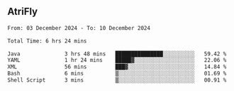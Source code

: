 ## AtriFly

<!--START_SECTION:waka-->

```txt
From: 03 December 2024 - To: 10 December 2024

Total Time: 6 hrs 24 mins

Java              3 hrs 48 mins   ███████████████░░░░░░░░░░   59.42 %
YAML              1 hr 24 mins    █████▓░░░░░░░░░░░░░░░░░░░   22.06 %
XML               56 mins         ███▓░░░░░░░░░░░░░░░░░░░░░   14.84 %
Bash              6 mins          ▒░░░░░░░░░░░░░░░░░░░░░░░░   01.69 %
Shell Script      3 mins          ▒░░░░░░░░░░░░░░░░░░░░░░░░   00.91 %
```

<!--END_SECTION:waka-->


